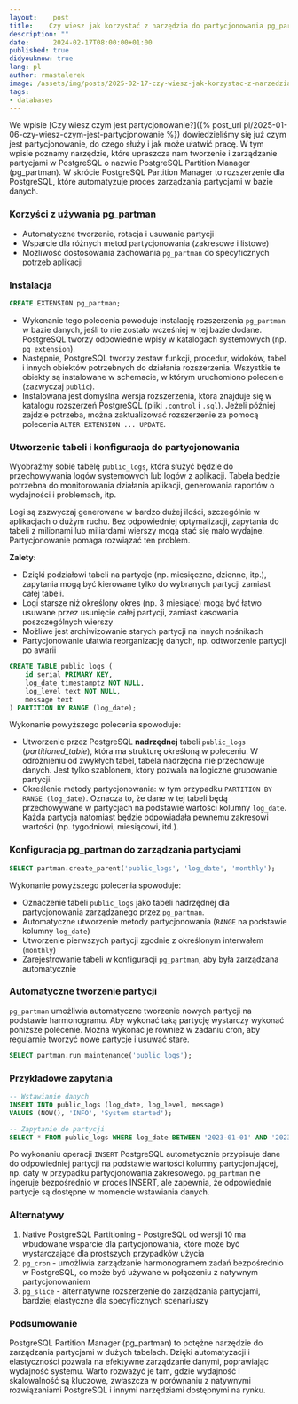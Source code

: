```yaml
---
layout:    post
title:    Czy wiesz jak korzystać z narzędzia do partycjonowania pg_partman?
description: ""
date:      2024-02-17T08:00:00+01:00
published: true
didyouknow: true
lang: pl
author: rmastalerek
image: /assets/img/posts/2025-02-17-czy-wiesz-jak-korzystac-z-narzedzia-do-partycjonowania-pg-partman/thumbnail.webp
tags:
- databases
---
```


We wpisie [Czy wiesz czym jest partycjonowanie?]({% post_url pl/2025-01-06-czy-wiesz-czym-jest-partycjonowanie %}) dowiedzieliśmy się już czym jest partycjonowanie, do czego służy i jak może ułatwić pracę. W tym wpisie poznamy narzędzie, które upraszcza nam tworzenie i zarządzanie partycjami w PostgreSQL o nazwie PostgreSQL Partition Manager (pg_partman). W skrócie PostgreSQL Partition Manager to rozszerzenie dla PostgreSQL, które automatyzuje proces zarządzania partycjami w bazie danych.

### Korzyści z używania pg_partman
- Automatyczne tworzenie, rotacja i usuwanie partycji
- Wsparcie dla różnych metod partycjonowania (zakresowe i listowe)
- Możliwość dostosowania zachowania `pg_partman` do specyficznych potrzeb aplikacji

### Instalacja
```sql
CREATE EXTENSION pg_partman;
```
- Wykonanie tego polecenia powoduje instalację rozszerzenia `pg_partman` w bazie danych, jeśli to nie zostało wcześniej w tej bazie dodane.
PostgreSQL tworzy odpowiednie wpisy w katalogach systemowych (np. `pg_extension`). 
- Następnie, PostgreSQL tworzy zestaw funkcji, procedur, widoków, tabel i innych obiektów potrzebnych do działania rozszerzenia. Wszystkie te obiekty są instalowane w schemacie, w którym uruchomiono polecenie (zazwyczaj `public`).
- Instalowana jest domyślna wersja rozszerzenia, która znajduje się w katalogu rozszerzeń PostgreSQL (pliki `.control` i `.sql`). Jeżeli później zajdzie potrzeba, można zaktualizować rozszerzenie za pomocą polecenia `ALTER EXTENSION ... UPDATE`.

### Utworzenie tabeli i konfiguracja do partycjonowania
Wyobraźmy sobie tabelę `public_logs`, która służyć będzie do przechowywania logów systemowych lub logów z aplikacji. Tabela będzie potrzebna do monitorowania działania aplikacji, generowania raportów o wydajności i problemach, itp.

Logi są zazwyczaj generowane w bardzo dużej ilości, szczególnie w aplikacjach o dużym ruchu. Bez odpowiedniej optymalizacji, zapytania do tabeli z milionami lub miliardami wierszy mogą stać się mało wydajne. Partycjonowanie pomaga rozwiązać ten problem.

**Zalety:**
- Dzięki podziałowi tabeli na partycje (np. miesięczne, dzienne, itp.), zapytania mogą być kierowane tylko do wybranych partycji zamiast całej tabeli.
- Logi starsze niż określony okres (np. 3 miesiące) mogą być łatwo usuwane przez usunięcie całej partycji, zamiast kasowania poszczególnych wierszy
- Możliwe jest archiwizowanie starych partycji na innych nośnikach
- Partycjonowanie ułatwia reorganizację danych, np. odtworzenie partycji po awarii

```sql
CREATE TABLE public_logs (
    id serial PRIMARY KEY,
    log_date timestamptz NOT NULL,
    log_level text NOT NULL,
    message text
) PARTITION BY RANGE (log_date);
```

Wykonanie powyższego polecenia spowoduje: 
- Utworzenie przez PostgreSQL **nadrzędnej** tabeli `public_logs` (_partitioned_table_), która ma strukturę określoną w poleceniu. W odróżnieniu od zwykłych tabel, tabela nadrzędna nie przechowuje danych. Jest tylko szablonem, który pozwala na logiczne grupowanie partycji.
- Określenie metody partycjonowania: w tym przypadku `PARTITION BY RANGE (log_date)`. Oznacza to, że dane w tej tabeli będą przechowywane w partycjach na podstawie wartości kolumny `log_date`. Każda partycja natomiast będzie odpowiadała pewnemu zakresowi wartości (np. tygodniowi, miesiącowi, itd.).

### Konfiguracja pg_partman do zarządzania partycjami 
```sql
SELECT partman.create_parent('public_logs', 'log_date', 'monthly');
```
Wykonanie powyższego polecenia spowoduje:
- Oznaczenie tabeli `public_logs` jako tabeli nadrzędnej dla partycjonowania zarządzanego przez `pg_partman`.
- Automatyczne utworzenie metody partycjonowania (`RANGE` na podstawie kolumny `log_date`)
- Utworzenie pierwszych partycji zgodnie z określonym interwałem (`monthly`)
- Zarejestrowanie tabeli w konfiguracji `pg_partman`, aby była zarządzana automatycznie 

### Automatyczne tworzenie partycji
`pg_partman` umożliwia automatyczne tworzenie nowych partycji na podstawie harmonogramu. Aby wykonać taką partycję wystarczy wykonać poniższe polecenie. Można wykonać je również w zadaniu cron, aby regularnie tworzyć nowe partycje i usuwać stare.
```sql
SELECT partman.run_maintenance('public_logs');
```

### Przykładowe zapytania
```sql
-- Wstawianie danych
INSERT INTO public_logs (log_date, log_level, message) 
VALUES (NOW(), 'INFO', 'System started');

-- Zapytanie do partycji
SELECT * FROM public_logs WHERE log_date BETWEEN '2023-01-01' AND '2023-01-31';
```

Po wykonaniu operacji `INSERT` PostgreSQL automatycznie przypisuje dane do odpowiedniej partycji na podstawie wartości kolumny partycjonującej, np. daty w przypadku partycjonowania zakresowego. `pg_partman` nie ingeruje bezpośrednio w proces INSERT, ale zapewnia, że odpowiednie partycje są dostępne w momencie wstawiania danych.

### Alternatywy
1. Native PostgreSQL Partitioning - PostgreSQL od wersji 10 ma wbudowane wsparcie dla partycjonowania, które może być wystarczające dla prostszych przypadków użycia
2. `pg_cron` - umożliwia zarządzanie harmonogramem zadań bezpośrednio w PostgreSQL, co może być używane w połączeniu z natywnym partycjonowaniem
3. `pg_slice` - alternatywne rozszerzenie do zarządzania partycjami, bardziej elastyczne dla specyficznych scenariuszy

### Podsumowanie
PostgreSQL Partition Manager (pg_partman) to potężne narzędzie do zarządzania partycjami w dużych tabelach. Dzięki automatyzacji i elastyczności pozwala na efektywne zarządzanie danymi, poprawiając wydajność systemu. Warto rozważyć je tam, gdzie wydajność i skalowalność są kluczowe, zwłaszcza w porównaniu z natywnymi rozwiązaniami PostgreSQL i innymi narzędziami dostępnymi na rynku.
